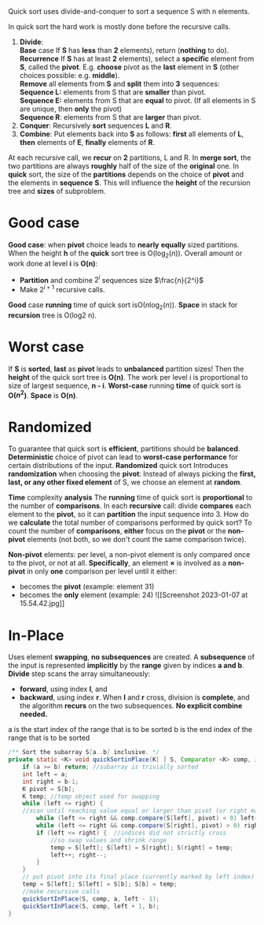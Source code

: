 Quick sort uses divide-and-conquer to sort a sequence S with n elements.

In quick sort the hard work is mostly done before the recursive calls.

1. **Divide**:  
    **Base** case 
	    If **S** has **less** than **2** elements), return (**nothing** to do).  
    **Recurrence**
	    If **S** has at least **2** elements), select a **specific** element from **S**, called the **pivot**. E.g. **choose** pivot as the **last** element in **S** (other choices possible: e.g. **middle**).  
	    **Remove** all elements from **S** and **split** them into **3** sequences:  
		    **Sequence L:** elements from S that are **smaller** than pivot.  
		    **Sequence E:** elements from S that are **equal** to pivot. (If all elements in S are unique, then **only** the pivot)  
		    **Sequence R**: elements from S that are **larger** than pivot.
2. **Conquer**: Recursively **sort** sequences **L** and **R**.
3. **Combine**: Put elements back into **S** as follows: **first** all elements of **L**, **then** elements of **E**, **finally** elements of **R**.

At each recursive call, we **recur** on **2** partitions, L and R. 
	In **merge sort**, the two partitions are always **roughly** half of the size of the **original** one.
	In **quick** sort, the size of the **partitions** depends on the choice of **pivot** and the elements in **sequence** **S**.
This will influence the **height** of the recursion tree and **sizes** of subproblem.

# Good case
**Good case**: when **pivot** choice leads to **nearly** **equally** sized partitions.
When the height **h** of the **quick** sort tree is O($\log_2(n)$).
Overall amount or work done at level **i** is **O(n)**:
- **Partition** and combine $2^i$ sequences size $\frac{n}{2^i}$
- Make $2^{i+1}$ recursive calls.

**Good** case **running** time of quick sort isO($n\log_2(n)$). 
**Space** in stack for **recursion** tree is O(log2 n).

# Worst case
If **S** is **sorted**, **last** as **pivot** leads to **unbalanced** partition sizes!
Then the **height** of the quick sort tree is **O(n)**.
The work per level i is proportional to size of largest sequence, **n - i**.
**Worst-case** running **time** of quick sort is **O($n^2$)**. **Space** is **O(n)**.

# Randomized
To guarantee that quick sort is **efficient**, partitions should be **balanced**.
**Deterministic** choice of pivot can lead to **worst-case performance** for certain distributions of the input.
**Randomized** quick sort
	Introduces **randomization** when choosing the **pivot**:
	Instead of always picking the **first, last, or any other fixed element** of S, we choose an element at **random**.

**Time** complexity **analysis**
	The **running** time of quick sort is **proportional** to the number of **comparisons**.
	In each **recursive** call: divide **compares** each element to the **pivot**, so it can **partition** the input sequence into 3.
	How do we **calculate** the total number of comparisons performed by quick sort?
	To count the number of **comparisons**, **either** focus on the **pivot** or the **non-pivot** elements (not both, so we don't count the same comparison twice).

**Non-pivot** elements: per level, a non-pivot element is only compared once to the pivot, or not at all.
**Specifically**, an element **×** is involved as a **non-pivot** in only **one** comparison per level until it either:
- becomes the **pivot** (example: element 31)
- becomes the **only** element (example: 24)
![[Screenshot 2023-01-07 at 15.54.42.jpg]]

# In-Place
Uses element **swapping**, **no subsequences** are created.
A **subsequence** of the input is represented **implicitly** by the **range** given by indices **a and b**.
**Divide** step scans the array simultaneously:
- **forward**, using index **l**, and
- **backward**, using index **r**.
When **I** and **r** cross, division is **complete**, and the algorithm **recurs** on the two subsequences.
**No explicit combine needed.**


a is the start index of the range that is to be sorted
b is the end index of the range that is to be sorted
```java 
/** Sort the subarray S[a..b] inclusive. */
private static <K> void quickSortinPlace(K[ ] S, Comparator <K> comp, int a, int b) {
	if (a >= b) return; //subarray is trivially sorted
	int left = a;
	int right = b-1;
	K pivot = S[b];
	K temp; //temp object used for swapping
	while (left <= right) {
	//scan until reaching value equal or larger than pivot (or right marker) 
		while (left <= right && comp.compare(S[left], pivot) < 0) left++; //scan until reaching value equal or smaller than pivot (or left marker) 
		while (left <= right && comp.compare(S[right], pivot) > 0) right--;
		if (left <= right) {  //indices did not strictly cross
			//so swap values and shrink range
			temp = S[left]; S[left] = S[right]; S(right] = temp;
			left++; right--;
		}
	}
	// put pivot into its final place (currently marked by left index)
	temp = S[left]; S[left] = S[b]; S[b] = temp;
	//make recursive calls
	quickSortInPlace(S, comp, a, left - 1);
	quickSortInPlace(S, comp, left + 1, b);
}
```